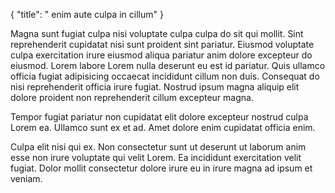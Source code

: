 {
  "title": " enim aute culpa in cillum"
}

Magna sunt fugiat culpa nisi voluptate culpa culpa do sit qui mollit. Sint reprehenderit cupidatat nisi sunt proident sint pariatur. Eiusmod voluptate culpa exercitation irure eiusmod aliqua pariatur anim dolore excepteur do eiusmod. Lorem labore Lorem nulla deserunt eu est id pariatur. Quis ullamco officia fugiat adipisicing occaecat incididunt cillum non duis. Consequat do nisi reprehenderit officia irure fugiat. Nostrud ipsum magna aliquip elit dolore proident non reprehenderit cillum excepteur magna.

Tempor fugiat pariatur non cupidatat elit dolore excepteur nostrud culpa Lorem ea. Ullamco sunt ex et ad. Amet dolore enim cupidatat officia enim.

Culpa elit nisi qui ex. Non consectetur sunt ut deserunt ut laborum anim esse non irure voluptate qui velit Lorem. Ea incididunt exercitation velit fugiat. Dolor mollit consectetur dolore irure eu in irure magna ad ipsum et veniam.